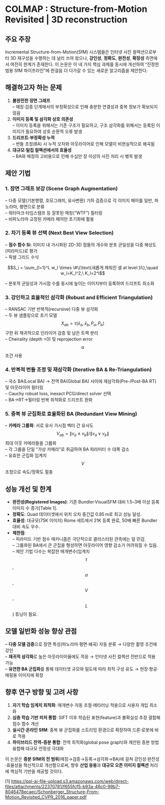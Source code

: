 # COLMAP : Structure-from-Motion Revisited | 3D reconstruction

## 주요 주장  
Incremental Structure-from-Motion(SfM) 시스템들은 인터넷 사진 컬렉션으로부터 3D 재구성을 수행하는 데 널리 쓰여 왔으나, **강인성**, **정확도**, **완전성**, **확장성** 측면에서 여전히 한계가 존재한다. 이 논문은 이 네 가지 핵심 과제를 동시에 개선하여 “진정한 범용 SfM 파이프라인”에 한걸음 더 다가갈 수 있는 새로운 알고리즘을 제안한다.  

## 해결하고자 하는 문제  
1. **불완전한 장면 그래프**  
   – 매칭·검증 단계에서의 부정확성으로 인해 충분한 연결성과 중복 정보가 확보되지 않음  
2. **이미지 등록 및 삼각화 상호 의존성**  
   – 이미지 등록을 위해서는 기존 구조가 필요하고, 구조 삼각화를 위해서는 등록된 이미지가 필요하여 상호 순환적 오류 발생  
3. **드리프트·부정확성 누적**  
   – 번들 조정(BA) 시 누적 오차와 아웃라이어로 인해 모델이 비현실적으로 왜곡됨  
4. **대규모·밀집 컬렉션에서의 효율성**  
   – BA와 매칭의 고비용으로 인해 수십만 장 이상의 사진 처리 시 병목 발생  

## 제안 기법  

### 1. 장면 그래프 보강 (Scene Graph Augmentation)  
– 다중 모델(기본행렬, 호모그래피, 유사변환) 기하 검증으로 각 이미지 페어를 일반, 파노라마, 평면으로 분류  
– 워터마크·타임스탬프 등 잘못된 매칭(“WTF”) 필터링  
– 비파노라마·교정된 카메라 페어만 초기화에 활용  

### 2. 차기 등록 뷰 선택 (Next Best View Selection)  
– **점수 함수 Si**: 이미지 내 가시화된 2D-3D 점들의 개수와 분포 균일성을 다중 해상도(피라미드)로 평가  
– 픽셀 그리드 수식  

```math
S_i = \sum_{l=1}^L w_l \times \#\{\text{새롭게 채워진 셀 at level }l\},\quad w_l=K_l^2,\ K_l=2^l
```

– 분포적 균일성과 가시점 수를 동시에 높이는 이미지부터 등록하여 드리프트 최소화  

### 3. 강인하고 효율적인 삼각화 (Robust and Efficient Triangulation)  
– RANSAC 기반 반복적(recursive) 다중 뷰 삼각화  
– 두 뷰 샘플링으로 초기 모델 $$X_{ab}=\tau(\bar x_a,\bar x_b,P_a,P_b)$$ 구한 뒤 재귀적으로 인라이어 검증 및 남은 트랙 분리  
– Cheirality (depth >0) 및 reprojection error  $$\alpha$$ 조건 사용  

### 4. 반복적 번들 조정 및 재삼각화 (Iterative BA & Re-Triangulation)  
– 국소 BA(Local BA) → 전역 BA(Global BA) 사이에 재삼각화(Pre-/Post-BA RT) 및 아웃라이어 필터링  
– Cauchy robust loss, inexact PCG/direct solver 선택  
– BA→RT→필터링 반복 최적화로 드리프트 완화  

### 5. 중복 뷰 군집화로 효율화된 BA (Redundant View Mining)  
– **카메라 그룹화**: 서로 유사 가시점 벡터 간 유사도 $$V_{ab}=\|v_a\land v_b\|/\|v_a\lor v_b\|$$ 최대 이웃 카메라들을 그룹화  
– 각 그룹을 단일 “가상 카메라”로 취급하여 BA 파라미터 수 대폭 감소  
– 유효한 군집화 임계치 $$V$$ 조정으로 속도/정확도 절충  

## 성능 개선 및 한계  
- **완전성(Registered Images)**: 기존 Bundler·VisualSFM 대비 1.5–3배 이상 등록 이미지 수 증가[Table 1].  
- **정확도**: Quad 데이터셋에서 위치 오차 중간값 0.85 m로 최고 성능 달성.  
- **효율성**: 대규모(75K 이미지) Rome 세트에서 21K 등록 완료, 50배 빠른 Bundler 대비 속도 우수.  
- **제한점**:  
  – 피라미드 기반 점수 매커니즘은 극단적으로 클러스터된 관측에는 덜 민감.  
  – 그룹화된 BA에서 큰 군집을 형성하면 아웃라이어 영향 감소가 어려워질 수 있음.  
  – 제안 기법 다수는 복잡한 매개변수(임계치 $$t$$, $$\alpha$$, $$V$$, $$L$$) 튜닝이 필요.  

## 모델 일반화 성능 향상 관점  
– **다중 모델 검증**으로 장면 특성(파노라마·평면·왜곡) 자동 분류 → 다양한 촬영 조건에 강인  
– **재귀적 삼각화**로 높은 아웃라이어율에도 적응 → 인터넷 사진 컬렉션 전반으로 적용 가능  
– **유연한 BA 군집화**를 통해 데이터셋 규모와 밀도에 따라 최적 구성 유도 → 현장·항공·매핑용 이미지에 확장  

## 향후 연구 방향 및 고려 사항  
1. **자기 학습 임계치 최적화**: 매개변수 자동 조절·메타러닝 적용으로 사용자 개입 최소화  
2. **심층 학습 기반 피처 통합**: SIFT 이후 학습된 표현(feature)과 불확실성 추정 결합해 점수 함수 개선  
3. **실시간·온라인 SfM**: 중복 뷰 군집화를 스트리밍 환경으로 확장하여 드론·로봇에 바로 적용  
4. **하이브리드 전역-증분 통합**: 전역 최적화(global pose graph)와 제안된 증분 방법 융합해 대규모 안정성 극대화  

이 논문은 **증분 SfM의 전 범위**(매칭→검증→등록→삼각화→BA)에 걸쳐 강인성·완전성·효율성을 혁신적으로 개선함으로써, 향후 **산업 응용**과 **대규모 오픈 이미지 컬렉션** 처리에 핵심적 기반을 제공할 것이다.

[1] https://ppl-ai-file-upload.s3.amazonaws.com/web/direct-files/attachments/22370781/f655fcf5-b93a-46c0-99b7-8046478ecaec/Schonberger_Structure-From-Motion_Revisited_CVPR_2016_paper.pdf
